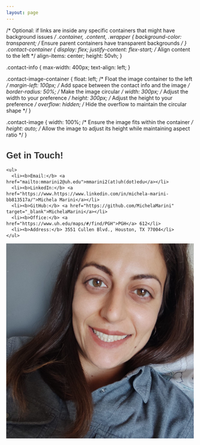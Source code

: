 ```yaml
---
layout: page
---
```


<!-- No Title -->

  /* Optional: if links are inside any specific containers that might have background issues */
  .container, .content, .wrapper {
    background-color: transparent; /* Ensure parent containers have transparent backgrounds */
  }
  .contact-container {
    display: flex;
    justify-content: flex-start; /* Align content to the left */
    align-items: center;
    height: 50vh;
  }

  .contact-info {
    max-width: 400px;
    text-align: left;
  }

  .contact-image-container {
    float: left; /* Float the image container to the left */
    margin-left: 100px; /* Add space between the contact info and the image */
    border-radius: 50%; /* Make the image circular */
    width: 300px; /* Adjust the width to your preference */
    height: 300px; /* Adjust the height to your preference */
    overflow: hidden; /* Hide the overflow to maintain the circular shape */
  }

  .contact-image {
    width: 100%; /* Ensure the image fits within the container */
    height: auto; /* Allow the image to adjust its height while maintaining aspect ratio */
  }

<style>
  .contact-container .contact-info h1 {
    font-family: 'Arial', sans-serif; /* Change this to any font you prefer */
    font-size: 24px; /* Adjust the size */
    font-weight: bold; /* Adjust the weight */
    color: #333; /* Adjust the color */
  }
</style>

<div class="contact-container">
  <div class="contact-info">
    <h1>Get in Touch!</h1>

    <ul>
      <li><b>Email:</b> <a href="mailto:mmarini2@uh.edu">mmarini2(at)uh(dot)edu</a></li>
      <li><b>LinkedIn:</b> <a href="https://www.https://www.linkedin.com/in/michela-marini-bb813517a/">Michela Marini</a></li>
      <li><b>GitHub:</b> <a href="https://github.com/MichelaMarini" target="_blank">MichelaMarini</a></li>
      <li><b>Office:</b> <a href="https://www.uh.edu/maps/#/find/PGH">PGH</a> 612</li>
      <li><b>Address:</b> 3551 Cullen Blvd., Houston, TX 77004</li>
    </ul>
  </div>

  <div class="contact-image-container">
    <img src="/images/me.jpeg" alt="Contact Image" class="contact-image">
  </div>
</div>
